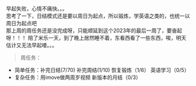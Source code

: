 早起失败，心情不痛快。。。       
思考了一下，日结模式还是要以周日为起点，所以锻炼，学英语之类的，也统一以周日为起点吧  
那上周的周任务还是没完成呀，只能顺延到这个2023年的最后一周了，要奋起呀！！！
陪了米乐一天，到了晚上居然睡不着，东看西看了一些东西，唉，明天估计又无法早起喽。。。
>周任务：
+ 简单任务：补完日结(7/70) 补完周结(1/10)  恢复锻炼（1/6）  英语学习（0/5）
+ 复杂任务：用imove做两周岁视频 新版本的月结（0/3）  

